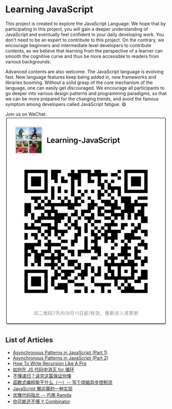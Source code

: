 # Learning JavaScript

This project is created to explore the JavaScript Language. We hope that by participating in this project, you will gain a deeper understanding of JavaScript and eventually feel confident in your daily developing work. You don't need to be an expert to contribute to this project. On the contrary, we encourage beginners and intermediate level developers to contribute contents, as we believe that learning from the perspective of a learner can smooth the cognitive curve and thus be more accessible to readers from various backgrounds.

Advanced contents are also welcome. The JavaScript language is evolving fast. New language features keep being added in, new frameworks and libraries booming. Without a solid grasp of the core mechanism of the language, one can easily get discouraged. We encourage all participants to go deeper into various design patterns and programming paradigms, so that we can be more prepared for the changing trends, and avoid the famous symptom among developers called JavaScript fatigue. 😄

Join us on WeChat:
![WeChat Group QR](images/learning-javascript.jpeg)

## List of Articles

- [Asynchronous Patterns in JavaScript (Part 1)](./archive/async-patterns-in-js.md)
- [Asynchronous Patterns in JavaScript (Part 2)](./archive/async-patterns-in-js-part-2.md)
- [How To Write Recursion Like A Pro](./archive/how-to-write-recursion-like-a-pro.md)
- [如何在 JS 代码中消灭 for 循环](./archive/clean-code-without-for-loop.md)
- [不懂递归？读完这篇保证你懂](./archive/intro-to-recursion.md)
- [函数式编程能干什么（一）-- 写个烧脑异步控制流](./archive/async-flow-with-fp-1.md)
- [JavaScript 懒运算的一种实现](./archive/javascript-lazy-evaluation.md)
- [优雅代码指北 -- 巧用 Ramda](./archive/point-free-code-with-ramda.md)
- [你可能还不懂 Y Combinator](./archive/y-combinator-explained.md)
